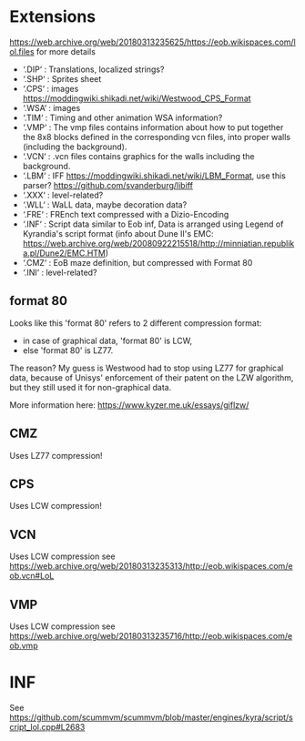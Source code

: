 # Extensions
https://web.archive.org/web/20180313235625/https://eob.wikispaces.com/lol.files for more details

- ‘.DIP‘ : Translations, localized strings?
- ‘.SHP‘ : Sprites sheet
- ‘.CPS‘ : images https://moddingwiki.shikadi.net/wiki/Westwood_CPS_Format
- ‘.WSA‘ : images
- ‘.TIM‘ : Timing and other animation WSA information?
- ‘.VMP‘ : The vmp files contains information about how to put together the 8x8 blocks defined in the corresponding vcn files, into proper walls (including the background).
- ‘.VCN‘ : .vcn files contains graphics for the walls including the background.
- ‘.LBM‘ : IFF https://moddingwiki.shikadi.net/wiki/LBM_Format, use this parser? https://github.com/svanderburg/libiff
- ‘.XXX‘ : level-related?
- ‘.WLL‘ : WaLL data, maybe decoration data?
- ‘.FRE‘ : FREnch text compressed with a Dizio-Encoding
- ‘.INF‘ : Script data similar to Eob inf, Data is arranged using Legend of Kyrandia's script format (info about Dune II's EMC: https://web.archive.org/web/20080922215518/http://minniatian.republika.pl/Dune2/EMC.HTM)
- ‘.CMZ‘ : EoB maze definition, but compressed with Format 80
- ‘.INI‘ : level-related?

## format 80
Looks like this 'format 80' refers to 2 different compression format:
* in case of graphical data, 'format 80' is LCW,
* else 'format 80' is LZ77.

The reason? My guess is Westwood had to stop using LZ77 for graphical data, because of Unisys' enforcement of their patent on the LZW algorithm, but they still used it for non-graphical data.

More information here:
https://www.kyzer.me.uk/essays/giflzw/

## CMZ
Uses LZ77 compression!

## CPS
Uses LCW compression!

## VCN
Uses LCW compression
see https://web.archive.org/web/20180313235313/http://eob.wikispaces.com/eob.vcn#LoL

## VMP
Uses LCW compression
see https://web.archive.org/web/20180313235716/http://eob.wikispaces.com/eob.vmp

# INF
See https://github.com/scummvm/scummvm/blob/master/engines/kyra/script/script_lol.cpp#L2683

